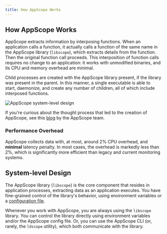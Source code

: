 ```yaml
---
title: How AppScope Works
---
```


## How AppScope Works

AppScope extracts information by interposing functions. When an application calls a function, it actually calls a function of the same name in the AppScope library (`libscope`), which extracts details from the function. Then the original function call proceeds. This interposition of function calls requires no change to an application: it works with unmodified binaries, and its CPU and memory overhead are minimal.

Child processes are created with the AppScope library present, if the library was present in the parent. In this manner, a single executable is able to start, daemonize, and create any number of children, all of which include interposed functions.

![AppScope system-level design](./images/AppScope-system-level-design_w1800.png)

If you're curious about the thought process that led to the creation of AppScope, see this [blog](https://cribl.io/blog/the-appscope-origin-story/) by the AppScope team.

### Performance Overhead

AppScope collects data with, at most, around 2% CPU overhead, and **minimal** latency penalty. In most cases, the overhead is markedly less than 2%, which is significantly more efficient than legacy and current monitoring systems.

## System-level Design

The AppScope library (`libscope`) is the core component that resides in application processes, extracting data as an application executes. You have fine-grained control of the library's behavior, using environment variables or a [configuration file](/docs/config-file).

Whenever you work with AppScope, you are always using the `libscope` library. You can control the library directly using environment variables and/or the AppScope config file. Or, you can use the AppScope CLI (or, rarely, the `ldscope` utility), which both communicate with the library.
